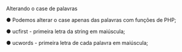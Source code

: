 Alterando o case de palavras

● Podemos alterar o case apenas das palavras com funções de PHP;

● ucfirst - primeira letra da string em maiúscula;

● ucwords - primeira letra de cada palavra em maiúscula;